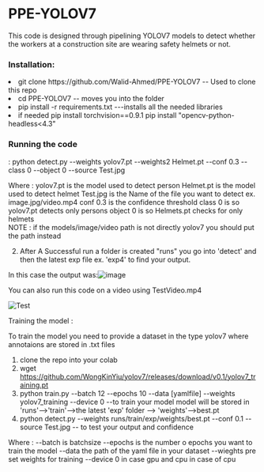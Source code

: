 # PPE-YOLOV7

This code is designed through pipelining YOLOV7 models to detect whether the workers at a construction site are wearing safety helmets or not.







<h3>Installation:</h3> 
<li>git clone https://github.com/Walid-Ahmed/PPE-YOLOV7 -- Used to clone this repo 
<li>cd PPE-YOLOV7 -- moves you into the folder  
<li>pip install -r requirements.txt ---installs all the needed libraries
<li>if needed
        pip install torchvision==0.9.1
        pip install "opencv-python-headless<4.3"

<h3>Running the code</h3> : 
python detect.py --weights yolov7.pt --weights2 Helmet.pt --conf 0.3 --class 0  --object 0  --source Test.jpg 

Where : yolov7.pt is the model used to detect person
        Helmet.pt is the model used to detect helmet
        Test.jpg is the Name of the file you want to detect ex. image.jpg/video.mp4
        conf 0.3 is the confidence threshold 
        class 0 is so yolov7.pt detects only persons
        object 0 is so Helmets.pt checks for only helmets  
        NOTE : if the models/image/video path is not directly yolov7 you should put the path instead 

2. After A Successful run a folder is created "runs" you go into 'detect' and then the latest exp file ex. 'exp4' to find your output.

In this case the output was:![image](https://user-images.githubusercontent.com/20994789/199857591-16dfe955-b4e5-43ec-96d8-1c4cca14308c.png)

You can also run this code on a video using TestVideo.mp4

![Test](https://user-images.githubusercontent.com/20994789/199861245-00aed46f-9068-416d-96de-a47948a44b6f.gif)

Training the model :

 To train the model you need to provide a dataset in the type yolov7 where annotaions are stored in .txt files
 
1. clone the repo into your colab
2. wget https://github.com/WongKinYiu/yolov7/releases/download/v0.1/yolov7_training.pt
3. python train.py --batch 12 --epochs 10 --data [yamlfile] --weights yolov7_training --device 0 --to train your model
   model will be stored in 'runs'-->'train'-->the latest 'exp' folder --> 'weights'-->best.pt
4. python detect.py --weights runs/train/exp/weights/best.pt --conf 0.1 --source Test.jpg -- to test your output and confidence 

Where :  --batch is batchsize 
         --epochs is the number o epochs you want to train the model
         --data the path of the yaml file in your dataset
         --wieghts pre set weights for training
         --device 0 in case gpu and cpu in case of cpu
 



